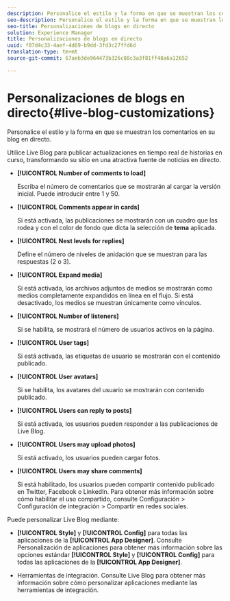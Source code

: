 ```yaml
---
description: Personalice el estilo y la forma en que se muestran los comentarios en su blog en directo.
seo-description: Personalice el estilo y la forma en que se muestran los comentarios en su blog en directo.
seo-title: Personalizaciones de blogs en directo
solution: Experience Manager
title: Personalizaciones de blogs en directo
uuid: f07d4c33-4aef-4d69-b9dd-3fd3c27ffd6d
translation-type: tm+mt
source-git-commit: 67aeb3de964473b326c88c3a3f81ff48a6a12652

---
```



# Personalizaciones de blogs en directo{#live-blog-customizations}

Personalice el estilo y la forma en que se muestran los comentarios en su blog en directo.



Utilice Live Blog para publicar actualizaciones en tiempo real de historias en curso, transformando su sitio en una atractiva fuente de noticias en directo.

* **[!UICONTROL Number of comments to load]**

   Escriba el número de comentarios que se mostrarán al cargar la versión inicial. Puede introducir entre 1 y 50.

* **[!UICONTROL Comments appear in cards]**

   Si está activada, las publicaciones se mostrarán con un cuadro que las rodea y con el color de fondo que dicta la selección de **tema** aplicada.

* **[!UICONTROL Nest levels for replies]**

   Define el número de niveles de anidación que se muestran para las respuestas (2 o 3).

* **[!UICONTROL Expand media]**

   Si está activada, los archivos adjuntos de medios se mostrarán como medios completamente expandidos en línea en el flujo. Si está desactivado, los medios se muestran únicamente como vínculos.

* **[!UICONTROL Number of listeners]**

   Si se habilita, se mostrará el número de usuarios activos en la página.

* **[!UICONTROL User tags]**

   Si está activada, las etiquetas de usuario se mostrarán con el contenido publicado.

* **[!UICONTROL User avatars]**

   Si se habilita, los avatares del usuario se mostrarán con contenido publicado.

* **[!UICONTROL Users can reply to posts]**

   Si está activada, los usuarios pueden responder a las publicaciones de Live Blog.

* **[!UICONTROL Users may upload photos]**

   Si está activado, los usuarios pueden cargar fotos.

* **[!UICONTROL Users may share comments]**

   Si está habilitado, los usuarios pueden compartir contenido publicado en Twitter, Facebook o LinkedIn. Para obtener más información sobre cómo habilitar el uso compartido, consulte Configuración &gt; Configuración de integración &gt; Compartir en redes sociales.

Puede personalizar Live Blog mediante:

* **[!UICONTROL Style]** y **[!UICONTROL Config]** para todas las aplicaciones de la **[!UICONTROL App Designer]**. Consulte Personalización de aplicaciones para obtener más información sobre las opciones estándar **[!UICONTROL Style]** y **[!UICONTROL Config]** para todas las aplicaciones de la **[!UICONTROL App Designer]**.

* Herramientas de integración. Consulte Live Blog para obtener más información sobre cómo personalizar aplicaciones mediante las herramientas de integración.

